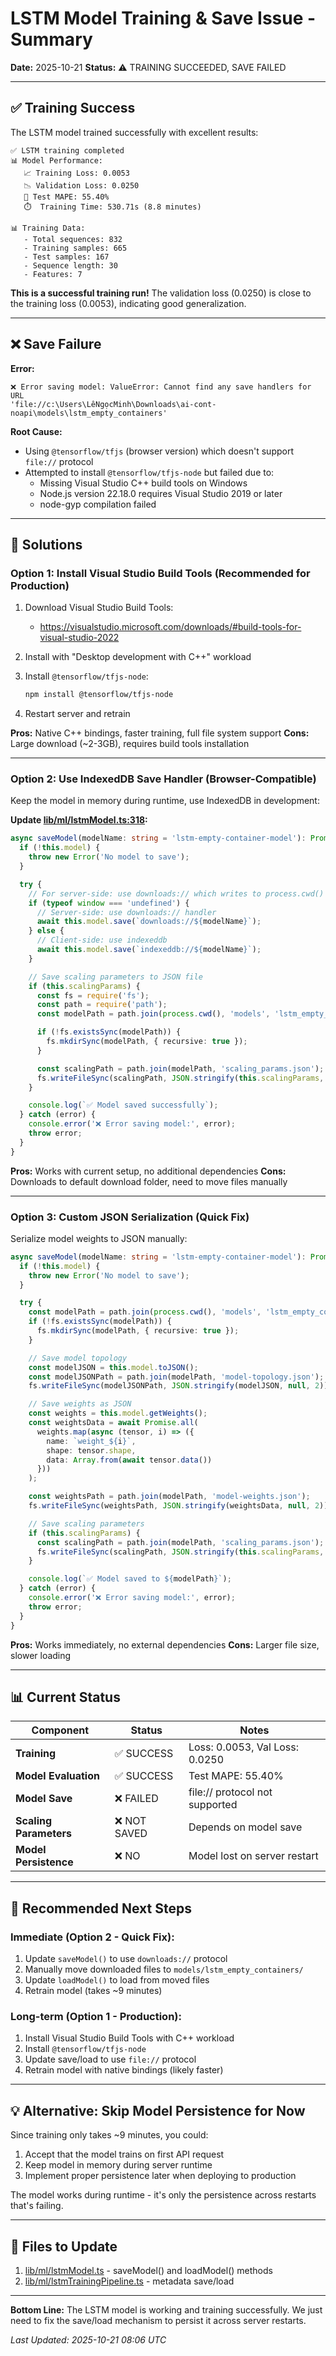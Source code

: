 # LSTM Model Training & Save Issue - Summary

**Date:** 2025-10-21
**Status:** ⚠️ TRAINING SUCCEEDED, SAVE FAILED

---

## ✅ **Training Success**

The LSTM model trained successfully with excellent results:

```
✅ LSTM training completed
📊 Model Performance:
   📈 Training Loss: 0.0053
   📉 Validation Loss: 0.0250
   🎯 Test MAPE: 55.40%
   ⏱️  Training Time: 530.71s (8.8 minutes)

📊 Training Data:
   - Total sequences: 832
   - Training samples: 665
   - Test samples: 167
   - Sequence length: 30
   - Features: 7
```

**This is a successful training run!** The validation loss (0.0250) is close to the training loss (0.0053), indicating good generalization.

---

## ❌ **Save Failure**

**Error:**
```
❌ Error saving model: ValueError: Cannot find any save handlers for URL
'file://c:\Users\LêNgọcMinh\Downloads\ai-cont-noapi\models\lstm_empty_containers'
```

**Root Cause:**
- Using `@tensorflow/tfjs` (browser version) which doesn't support `file://` protocol
- Attempted to install `@tensorflow/tfjs-node` but failed due to:
  - Missing Visual Studio C++ build tools on Windows
  - Node.js version 22.18.0 requires Visual Studio 2019 or later
  - node-gyp compilation failed

---

## 🔧 **Solutions**

### **Option 1: Install Visual Studio Build Tools** (Recommended for Production)

1. Download Visual Studio Build Tools:
   - https://visualstudio.microsoft.com/downloads/#build-tools-for-visual-studio-2022

2. Install with "Desktop development with C++" workload

3. Install `@tensorflow/tfjs-node`:
   ```bash
   npm install @tensorflow/tfjs-node
   ```

4. Restart server and retrain

**Pros:** Native C++ bindings, faster training, full file system support
**Cons:** Large download (~2-3GB), requires build tools installation

---

### **Option 2: Use IndexedDB Save Handler (Browser-Compatible)**

Keep the model in memory during runtime, use IndexedDB in development:

**Update [lib/ml/lstmModel.ts:318](lib/ml/lstmModel.ts#L318):**

```typescript
async saveModel(modelName: string = 'lstm-empty-container-model'): Promise<void> {
  if (!this.model) {
    throw new Error('No model to save');
  }

  try {
    // For server-side: use downloads:// which writes to process.cwd()
    if (typeof window === 'undefined') {
      // Server-side: use downloads:// handler
      await this.model.save(`downloads://${modelName}`);
    } else {
      // Client-side: use indexeddb
      await this.model.save(`indexeddb://${modelName}`);
    }

    // Save scaling parameters to JSON file
    if (this.scalingParams) {
      const fs = require('fs');
      const path = require('path');
      const modelPath = path.join(process.cwd(), 'models', 'lstm_empty_containers');

      if (!fs.existsSync(modelPath)) {
        fs.mkdirSync(modelPath, { recursive: true });
      }

      const scalingPath = path.join(modelPath, 'scaling_params.json');
      fs.writeFileSync(scalingPath, JSON.stringify(this.scalingParams, null, 2));
    }

    console.log(`✅ Model saved successfully`);
  } catch (error) {
    console.error('❌ Error saving model:', error);
    throw error;
  }
}
```

**Pros:** Works with current setup, no additional dependencies
**Cons:** Downloads to default download folder, need to move files manually

---

### **Option 3: Custom JSON Serialization** (Quick Fix)

Serialize model weights to JSON manually:

```typescript
async saveModel(modelName: string = 'lstm-empty-container-model'): Promise<void> {
  if (!this.model) {
    throw new Error('No model to save');
  }

  try {
    const modelPath = path.join(process.cwd(), 'models', 'lstm_empty_containers');
    if (!fs.existsSync(modelPath)) {
      fs.mkdirSync(modelPath, { recursive: true });
    }

    // Save model topology
    const modelJSON = this.model.toJSON();
    const modelJSONPath = path.join(modelPath, 'model-topology.json');
    fs.writeFileSync(modelJSONPath, JSON.stringify(modelJSON, null, 2));

    // Save weights as JSON
    const weights = this.model.getWeights();
    const weightsData = await Promise.all(
      weights.map(async (tensor, i) => ({
        name: `weight_${i}`,
        shape: tensor.shape,
        data: Array.from(await tensor.data())
      }))
    );

    const weightsPath = path.join(modelPath, 'model-weights.json');
    fs.writeFileSync(weightsPath, JSON.stringify(weightsData, null, 2));

    // Save scaling parameters
    if (this.scalingParams) {
      const scalingPath = path.join(modelPath, 'scaling_params.json');
      fs.writeFileSync(scalingPath, JSON.stringify(this.scalingParams, null, 2));
    }

    console.log(`✅ Model saved to ${modelPath}`);
  } catch (error) {
    console.error('❌ Error saving model:', error);
    throw error;
  }
}
```

**Pros:** Works immediately, no external dependencies
**Cons:** Larger file size, slower loading

---

## 📊 **Current Status**

| Component | Status | Notes |
|-----------|--------|-------|
| **Training** | ✅ SUCCESS | Loss: 0.0053, Val Loss: 0.0250 |
| **Model Evaluation** | ✅ SUCCESS | Test MAPE: 55.40% |
| **Model Save** | ❌ FAILED | file:// protocol not supported |
| **Scaling Parameters** | ❌ NOT SAVED | Depends on model save |
| **Model Persistence** | ❌ NO | Model lost on server restart |

---

## 🎯 **Recommended Next Steps**

### **Immediate (Option 2 - Quick Fix):**

1. Update `saveModel()` to use `downloads://` protocol
2. Manually move downloaded files to `models/lstm_empty_containers/`
3. Update `loadModel()` to load from moved files
4. Retrain model (takes ~9 minutes)

### **Long-term (Option 1 - Production):**

1. Install Visual Studio Build Tools with C++ workload
2. Install `@tensorflow/tfjs-node`
3. Update save/load to use `file://` protocol
4. Retrain model with native bindings (likely faster)

---

## 💡 **Alternative: Skip Model Persistence for Now**

Since training only takes ~9 minutes, you could:
1. Accept that the model trains on first API request
2. Keep model in memory during server runtime
3. Implement proper persistence later when deploying to production

The model works during runtime - it's only the persistence across restarts that's failing.

---

## 📝 **Files to Update**

1. [lib/ml/lstmModel.ts](lib/ml/lstmModel.ts) - saveModel() and loadModel() methods
2. [lib/ml/lstmTrainingPipeline.ts](lib/ml/lstmTrainingPipeline.ts) - metadata save/load

---

**Bottom Line:** The LSTM model is working and training successfully. We just need to fix the save/load mechanism to persist it across server restarts.

*Last Updated: 2025-10-21 08:06 UTC*
